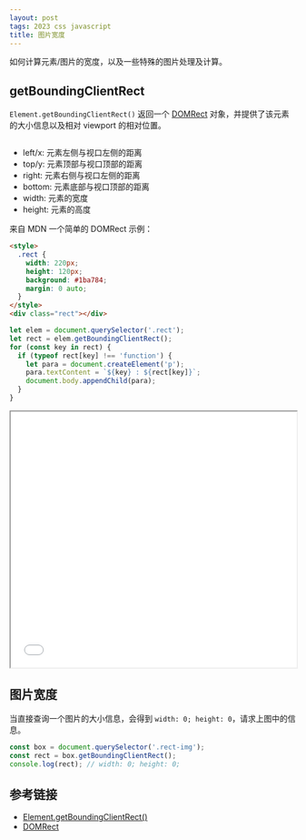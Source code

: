 ```yaml
---
layout: post
tags: 2023 css javascript
title: 图片宽度
---
```


如何计算元素/图片的宽度，以及一些特殊的图片处理及计算。

## getBoundingClientRect

`Element.getBoundingClientRect()` 返回一个 [DOMRect](https://developer.mozilla.org/en-US/docs/Web/API/DOMRect) 对象，并提供了该元素的大小信息以及相对 viewport 的相对位置。

<div style="text-align: center">
  <img src="{{ 'images/rect-box.svg' | relative_url}}" alt="" class="rect-img">
</div>

- left/x: 元素左侧与视口左侧的距离
- top/y: 元素顶部与视口顶部的距离
- right: 元素右侧与视口左侧的距离
- bottom: 元素底部与视口顶部的距离
- width: 元素的宽度
- height: 元素的高度

来自 MDN 一个简单的 DOMRect 示例：

```html
<style>
  .rect {
    width: 220px;
    height: 120px;
    background: #1ba784;
    margin: 0 auto;
  }
</style>
<div class="rect"></div>
```

```js
let elem = document.querySelector('.rect');
let rect = elem.getBoundingClientRect();
for (const key in rect) {
  if (typeof rect[key] !== 'function') {
    let para = document.createElement('p');
    para.textContent = `${key} : ${rect[key]}`;
    document.body.appendChild(para);
  }
}
```

<iframe src="{{ site.embed }}/rect_basic.html" width="100%" height="450px"></iframe>

## 图片宽度

当直接查询一个图片的大小信息，会得到 `width: 0; height: 0`，请求上图中的信息。

```js
const box = document.querySelector('.rect-img');
const rect = box.getBoundingClientRect();
console.log(rect); // width: 0; height: 0;
```

<script>
const box = document.querySelector('.rect-img');
const rect = box.getBoundingClientRect();
console.log(rect); // width: 0; height: 0;
</script>

## 参考链接

- [Element.getBoundingClientRect()](https://developer.mozilla.org/en-US/docs/Web/API/Element/getBoundingClientRect)
- [DOMRect](https://developer.mozilla.org/en-US/docs/Web/API/DOMRect)

